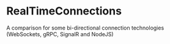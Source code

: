 # RealTimeConnections
A comparison for some bi-directional connection technologies (WebSockets, gRPC, SignalR and NodeJS)
